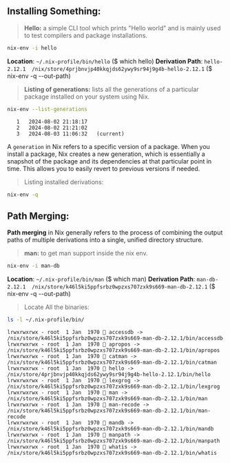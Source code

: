 ## Installing Something:


> **Hello:** a simple CLI tool which prints "Hello world" and is mainly used to test compilers and package installations.

```bash
nix-env -i hello
```
**Location**: `~/.nix-profile/bin/hello` ($ which hello)
**Derivation Path**: `hello-2.12.1  /nix/store/4prjbnvjp40kkqjds62ywy9sr94j9g4b-hello-2.12.1` ($ nix-env -q --out-path)

> **Listing of generations:** lists all the generations of a particular package installed on your system using Nix.
```bash
nix-env --list-generations
```

```
   1   2024-08-02 21:18:17
   2   2024-08-02 21:21:02
   3   2024-08-03 11:06:32   (current)
```

A `generation` in Nix refers to a specific version of a package. When you install a package, Nix creates a new generation, which is essentially a snapshot of the package and its dependencies at that particular point in time. This allows you to easily revert to previous versions if needed.

> Listing installed derivations:
```bash
nix-env -q
```

## Path Merging:
**Path merging** in Nix generally refers to the process of combining the output paths of multiple derivations into a single, unified directory structure.
> **man:** to get man support inside the nix env.
```bash
nix-env -i man-db
```
**Location**: `~/.nix-profile/bin/man` ($ which man)
**Derivation Path**: `man-db-2.12.1  /nix/store/k46l5ki5ppfsrbz0wpzxs707zxk9s669-man-db-2.12.1` ($ nix-env -q --out-path)

> Locate All the binaries:
```bash
ls -l ~/.nix-profile/bin/
```

```
lrwxrwxrwx - root  1 Jan  1970  accessdb -> /nix/store/k46l5ki5ppfsrbz0wpzxs707zxk9s669-man-db-2.12.1/bin/accessdb
lrwxrwxrwx - root  1 Jan  1970  apropos -> /nix/store/k46l5ki5ppfsrbz0wpzxs707zxk9s669-man-db-2.12.1/bin/apropos
lrwxrwxrwx - root  1 Jan  1970  catman -> /nix/store/k46l5ki5ppfsrbz0wpzxs707zxk9s669-man-db-2.12.1/bin/catman
lrwxrwxrwx - root  1 Jan  1970  hello -> /nix/store/4prjbnvjp40kkqjds62ywy9sr94j9g4b-hello-2.12.1/bin/hello
lrwxrwxrwx - root  1 Jan  1970  lexgrog -> /nix/store/k46l5ki5ppfsrbz0wpzxs707zxk9s669-man-db-2.12.1/bin/lexgrog
lrwxrwxrwx - root  1 Jan  1970  man -> /nix/store/k46l5ki5ppfsrbz0wpzxs707zxk9s669-man-db-2.12.1/bin/man
lrwxrwxrwx - root  1 Jan  1970  man-recode -> /nix/store/k46l5ki5ppfsrbz0wpzxs707zxk9s669-man-db-2.12.1/bin/man-recode
lrwxrwxrwx - root  1 Jan  1970  mandb -> /nix/store/k46l5ki5ppfsrbz0wpzxs707zxk9s669-man-db-2.12.1/bin/mandb
lrwxrwxrwx - root  1 Jan  1970  manpath -> /nix/store/k46l5ki5ppfsrbz0wpzxs707zxk9s669-man-db-2.12.1/bin/manpath
lrwxrwxrwx - root  1 Jan  1970  whatis -> /nix/store/k46l5ki5ppfsrbz0wpzxs707zxk9s669-man-db-2.12.1/bin/whatis
```